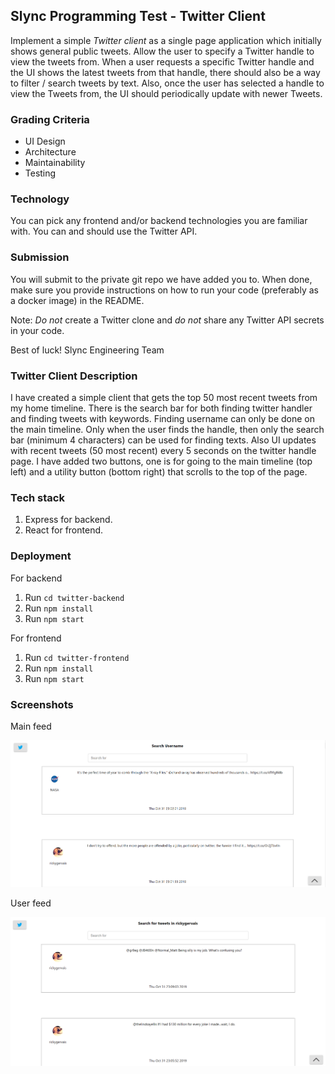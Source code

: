 ## Slync Programming Test - Twitter Client

Implement a simple *Twitter client* as a single page application which initially shows general public tweets. Allow the user to specify a Twitter handle to view the tweets from. When a user requests a specific Twitter handle and the UI shows the latest tweets from that handle, there should also be a way to filter / search tweets by text. Also, once the user has selected a handle to view the Tweets from, the UI should periodically update with newer Tweets.

### Grading Criteria

* UI Design
* Architecture
* Maintainability
* Testing

### Technology

You can pick any frontend and/or backend technologies you are familiar with. You can and should use the Twitter API.

### Submission

You will submit to the private git repo we have added you to. When done, make sure you provide instructions on how to run your code (preferably as a docker image) in the README.

Note: *Do not* create a Twitter clone and *do not* share any Twitter API secrets in your code.

Best of luck!
Slync Engineering Team

### Twitter Client Description

I have created a simple client that gets the top 50 most recent tweets from my home timeline. There is the search bar for both finding twitter handler and finding tweets with keywords. Finding username can only be done on the main timeline. Only when the user finds the handle, then only the search bar (minimum 4 characters) can be used for finding texts. Also UI updates with recent tweets (50 most recent) every 5 seconds on the twitter handle page. I have added two buttons, one is for going to the main timeline (top left) and a utility button (bottom right) that scrolls to the top of the page.

### Tech stack

1. Express for backend.
2. React for frontend.

### Deployment

For backend

1. Run `cd twitter-backend`
2. Run `npm install`
3. Run `npm start`

For frontend

1. Run `cd twitter-frontend`
2. Run `npm install`
3. Run `npm start`

### Screenshots

Main feed

![alt text](samples/Capture1.PNG)

User feed

![alt text](samples/Capture2.PNG)
